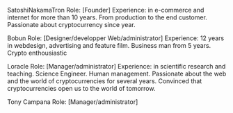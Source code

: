 

SatoshiNakamaTron
Role: [Founder]
Experience: in e-commerce and internet for more than 10 years. 
From production to the end customer.
Passionate about cryptocurrency since year.

Bobun
Role: [Designer/developper Web/administrator]
Experience: 12 years in webdesign, advertising and feature film.
Business man from 5 years.
Crypto enthousiastic

Loracle
Role: [Manager/administrator]
Experience: in scientific research and teaching.
Science Engineer.
Human management.
Passionate about the web and the world of cryptocurrencies for several years.
Convinced that cryptocurrencies open us to the world of tomorrow.

Tony Campana
Role: [Manager/administrator]

